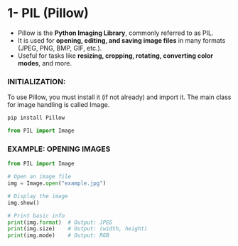 # 1- PIL (Pillow)

- Pillow is the **Python Imaging Library**, commonly referred to as PIL.
- It is used for **opening, editing, and saving image files** in many formats (JPEG, PNG, BMP, GIF, etc.).
- Useful for tasks like **resizing, cropping, rotating, converting color modes**, and more.

### **INITIALIZATION:**

To use Pillow, you must install it (if not already) and import it. The main class for image handling is called Image.

```bash
pip install Pillow
```

```python
from PIL import Image
```

### **EXAMPLE: OPENING IMAGES**

```python
from PIL import Image

# Open an image file
img = Image.open("example.jpg")

# Display the image
img.show()

# Print basic info
print(img.format)  # Output: JPEG
print(img.size)    # Output: (width, height)
print(img.mode)    # Output: RGB

```
